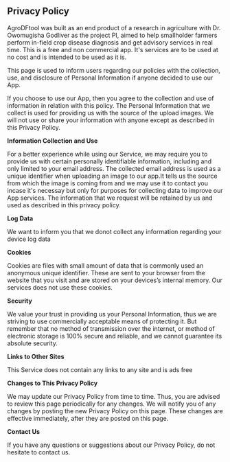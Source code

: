 <!-- html> -->
<body>
<h2>Privacy Policy</h2>
<p>AgroDFtool was built as an end product of a research in agriculture with Dr. Owomugisha Godliver as the project PI, aimed to help smallholder farmers perform in-field crop disease diagnosis and get advisory services in real time. This is a  free and non commercial app. It's services are to be used at no cost and is intended to be used as it is.</p>
<p>This page is used to inform users regarding our policies with the collection, use, and disclosure of Personal Information if anyone decided to use our App.</p>
<p>If you choose to use our App, then you agree to the collection and use of information in
    relation with this policy. The Personal Information that we collect is used for providing us with the source of the upload images. We will not use or share your information with anyone except as described in this Privacy Policy.</p>

<p><strong>Information Collection and Use</strong></p>
<p>For a better experience while using our Service, we may require you to provide us with certain
    personally identifiable information, including and only limited to your email address. 
	 The collected email address is used as a unique identifier when uploading an image to our app.It tells us the source from which the image is coming from and we may use it to contact you incase it's necessay but only for purposes for collecting data to improve our App services. The information that we request will be retained by us and used as described in this privacy policy.</p>


<p><strong>Log Data</strong></p>
<p>We want to inform you that we donot collect any information regarding your device log data</p>

<p><strong>Cookies</strong></p>
<p>Cookies are files with small amount of data that is commonly used an anonymous unique identifier.
    These are sent to your browser from the website that you visit and are stored on your devices’s
    internal memory. Our services does not use these cookies.</p>


<p><strong>Security</strong></p>
<p>We value your trust in providing us your Personal Information, thus we are striving to use
    commercially acceptable means of protecting it. But remember that no method of transmission over
    the internet, or method of electronic storage is 100% secure and reliable, and we cannot
    guarantee its absolute security.</p>

<p><strong>Links to Other Sites</strong></p>
<p>This Service does not contain any links to any site and is ads free</p>


<p><strong>Changes to This Privacy Policy</strong></p>
<p>We may update our Privacy Policy from time to time. Thus, you are advised to review this page
    periodically for any changes. We will notify you of any changes by posting the new Privacy Policy
    on this page. These changes are effective immediately, after they are posted on this page.</p>

<p><strong>Contact Us</strong></p>
<p>If you have any questions or suggestions about our Privacy Policy, do not hesitate to contact
    us.
